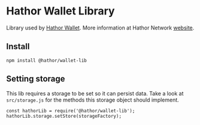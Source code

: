 # Hathor Wallet Library

Library used by [Hathor Wallet](https://github.com/HathorNetwork/hathor-wallet). More information at Hathor Network [website](https://hathor.network/).

## Install

`npm install @hathor/wallet-lib`

## Setting storage

This lib requires a storage to be set so it can persist data. Take a look at `src/storage.js` for the methods this storage object should implement.
```
const hathorLib = require('@hathor/wallet-lib');
hathorLib.storage.setStore(storageFactory);
```

